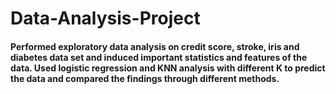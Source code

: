 # Data-Analysis-Project

#### Performed exploratory data analysis on credit score, stroke, iris and diabetes data set and induced important statistics and features of the data. Used logistic regression and KNN analysis with different K to predict the data and compared the findings through different methods.
